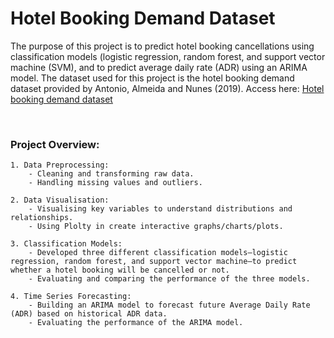 # Hotel Booking Demand Dataset
The purpose of this project is to predict hotel booking cancellations using classification models (logistic regression, random forest, and support vector machine (SVM), and to predict average daily rate (ADR) using an ARIMA model. The dataset used for this project is the hotel booking demand dataset provided by Antonio, Almeida and Nunes (2019). Access here: [Hotel booking demand dataset](https://www.kaggle.com/datasets/jessemostipak/hotel-booking-demand/data)

<br>

### Project Overview:
    1. Data Preprocessing:
        - Cleaning and transforming raw data.
        - Handling missing values and outliers.

    2. Data Visualisation:
        - Visualising key variables to understand distributions and relationships.
        - Using Plolty in create interactive graphs/charts/plots.

    3. Classification Models:
        - Developed three different classification models—logistic regression, random forest, and support vector machine—to predict whether a hotel booking will be cancelled or not.
        - Evaluating and comparing the performance of the three models.

    4. Time Series Forecasting:
        - Building an ARIMA model to forecast future Average Daily Rate (ADR) based on historical ADR data.
        - Evaluating the performance of the ARIMA model.
